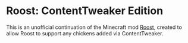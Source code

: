 Roost: ContentTweaker Edition
=============================

This is an unofficial continuation of the Minecraft mod [Roost](https://minecraft.curseforge.com/projects/roost),
created to allow Roost to support any chickens added via ContentTweaker.